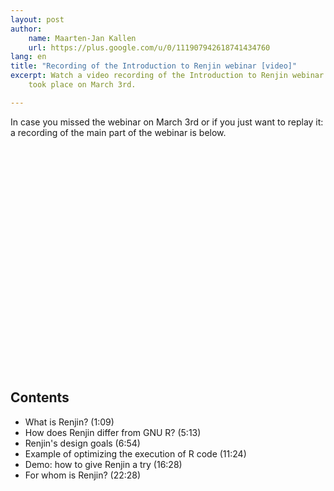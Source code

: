 ```yaml
---
layout: post
author: 
    name: Maarten-Jan Kallen
    url: https://plus.google.com/u/0/111907942618741434760
lang: en
title: "Recording of the Introduction to Renjin webinar [video]"
excerpt: Watch a video recording of the Introduction to Renjin webinar which
    took place on March 3rd.

---
```


In case you missed the webinar on March 3rd or if you just want to replay it: a recording of the main part of the webinar is below.


<script src="https://fast.wistia.com/embed/medias/7r9v5iv0br.jsonp" async></script><script src="https://fast.wistia.com/assets/external/E-v1.js" async></script><div class="wistia_embed wistia_async_7r9v5iv0br" style="height:360px;width:640px">&nbsp;</div>


## Contents

 * What is Renjin? (1:09)
 * How does Renjin differ from GNU R? (5:13)
 * Renjin's design goals (6:54)
 * Example of optimizing the execution of R code (11:24)
 * Demo: how to give Renjin a try (16:28)
 * For whom is Renjin? (22:28)

